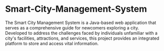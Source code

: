 # Smart-City-Management-System
The Smart City Management System is a Java-based web application that serves as a comprehensive guide for newcomers exploring a city. Developed to address the challenges faced by individuals unfamiliar with a city's facilities, attractions, and services, this project provides an integrated platform to store and access vital information.
